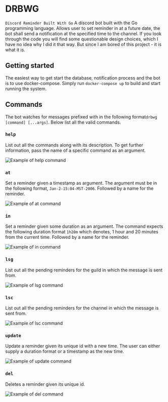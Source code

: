 # DRBWG
`Discord Reminder Built With Go`
A discord bot built with the Go programming language. Allows user to set reminder in at a future date, the bot shall send a notification at the specified time to the channel. If you look through the code you will find some questionable design choices, which I have no idea why I did it that way. But since I am bored of this project - it is what it is.

## Getting started
The easiest way to get start the database, notification process and the bot is to use docker-compose. Simply run `docker-compose up` to build and start running the system.

## Commands
The bot watches for messages prefixed with in the following format`drbwg [command] [...args]`. Below list all the valid commands.

### `help`
List out all the commands along with its description. To get further information, pass the name of a specific command as an argument.

![Example of help command](img/ex_help.png)

### `at`
Set a reminder given a timestamp as argument. The argument must be in the following format, `Jan-2-15:04-MST-2006`. Followed by a name for the reminder.

![Example of at command](img/ex_at.png)

### `in`
Set a reminder given some duration as an argument. The command expects the following duration format `1h20m` which denotes, 1 hour and 20 minutes from the current time. Followed by a name for the reminder.

![Example of in command](img/ex_in.png)

###  `lsg`
List out all the pending reminders for the guild in which the message is sent from.

![Example of lsg command](img/ex_lsg.png)

### `lsc`
List out all the pending reminders for the channel in which the message is sent from.

![Example of lsc command](img/ex_lsc.png)

### `update`
Update a reminder given its unique id with a new time. The user can either supply a duration format or a timestamp as the new time.

![Example of update command](img/ex_update.png)

### `del`
Deletes a reminder given its unique id.

![Example of del command](img/ex_del.png)